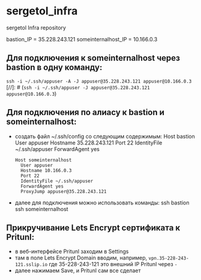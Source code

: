 # sergetol_infra
sergetol Infra repository

bastion_IP = 35.228.243.121
someinternalhost_IP = 10.166.0.3

## Для подключения к someinternalhost через bastion в одну команду:
`ssh -i ~/.ssh/appuser -A -J appuser@35.228.243.121 appuser@10.166.0.3`
[//]: # (`ssh -i ~/.ssh/appuser -J appuser@35.228.243.121 appuser@10.166.0.3`)

## Для подключения по алиасу к bastion и someinternalhost:
- создать файл ~/.ssh/config со следующим содержимым:
      Host bastion
        User appuser
        Hostname 35.228.243.121
        Port 22
        IdentityFile ~/.ssh/appuser
        ForwardAgent yes

      Host someinternalhost
        User appuser
        Hostname 10.166.0.3
        Port 22
        IdentityFile ~/.ssh/appuser
        ForwardAgent yes
        ProxyJump appuser@35.228.243.121

- далее для подключения можно использовать команды:
      ssh bastion
      ssh someinternalhost

## Прикручивание Lets Encrypt сертификата к Pritunl:
- в веб-интерфейсе Pritunl заходим в Settings
- там в поле Lets Encrypt Domain вводим, например,
`vpn.35-228-243-121.sslip.io`
где 35-228-243-121 это внешний IP Pritunl через `-`
- далее нажимаем Save, и Pritunl сам все сделает
